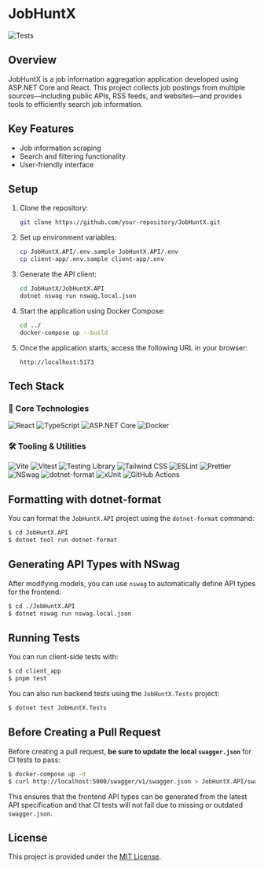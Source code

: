 # JobHuntX

![Tests](https://github.com/ryotaro-tanaka/JobHuntX/actions/workflows/ci.yml/badge.svg)


## Overview
JobHuntX is a job information aggregation application developed using ASP.NET Core and React. This project collects job postings from multiple sources—including public APIs, RSS feeds, and websites—and provides tools to efficiently search job information.

## Key Features
- Job information scraping
- Search and filtering functionality
- User-friendly interface

## Setup
1. Clone the repository:
    ```bash
    git clone https://github.com/your-repository/JobHuntX.git
    ```
1. Set up environment variables:
      ```bash
      cp JobHuntX.API/.env.sample JobHuntX.API/.env
      cp client-app/.env.sample client-app/.env
      ```
1. Generate the API client:
    ```bash
    cd JobHuntX/JobHuntX.API
    dotnet nswag run nswag.local.json
    ```
1. Start the application using Docker Compose:
    ```bash
    cd ../
    docker-compose up --build
    ```
1. Once the application starts, access the following URL in your browser:
    ```
    http://localhost:5173
    ```

## Tech Stack

### 🧱 Core Technologies

![React](https://img.shields.io/badge/React--blue?logo=react&logoColor=white)
![TypeScript](https://img.shields.io/badge/TypeScript--blue?logo=typescript&logoColor=white)
![ASP.NET Core](https://img.shields.io/badge/ASP.NET%20Core--blue?logo=dotnet&logoColor=white)
![Docker](https://img.shields.io/badge/Docker--blue?logo=docker&logoColor=white)

### 🛠️ Tooling & Utilities

![Vite](https://img.shields.io/badge/Vite--blue?logo=vite&logoColor=white)
![Vitest](https://img.shields.io/badge/Vitest--blue?logo=vitest&logoColor=white)
![Testing Library](https://img.shields.io/badge/Testing%20Library--blue?logo=testinglibrary&logoColor=white)
![Tailwind CSS](https://img.shields.io/badge/Tailwind%20CSS--blue?logo=tailwindcss&logoColor=white)
![ESLint](https://img.shields.io/badge/ESLint--blue?logo=eslint&logoColor=white)
![Prettier](https://img.shields.io/badge/Prettier--blue?logo=prettier&logoColor=white)
![NSwag](https://img.shields.io/badge/NSwag--blue?logo=openapiinitiative&logoColor=white)
![dotnet-format](https://img.shields.io/badge/dotnet%20format--blue?logo=dotnet&logoColor=white)
![xUnit](https://img.shields.io/badge/xUnit--blue?logo=.net&logoColor=white)
![GitHub Actions](https://img.shields.io/badge/GitHub%20Actions--blue?logo=githubactions&logoColor=white)


## Formatting with dotnet-format

You can format the `JobHuntX.API` project using the `dotnet-format` command:

```bash
$ cd JobHuntX.API
$ dotnet tool run dotnet-format
```

## Generating API Types with NSwag

After modifying models, you can use `nswag` to automatically define API types for the frontend:

```bash
$ cd ./JobHuntX.API
$ dotnet nswag run nswag.local.json
```

## Running Tests

You can run client-side tests with:

```bash
$ cd client_app
$ pnpm test
```

You can also run backend tests using the `JobHuntX.Tests` project:

```bash
$ dotnet test JobHuntX.Tests
```

## Before Creating a Pull Request

Before creating a pull request, **be sure to update the local `swagger.json`** for CI tests to pass:

```bash
$ docker-compose up -d
$ curl http://localhost:5000/swagger/v1/swagger.json > JobHuntX.API/swagger.json
```

This ensures that the frontend API types can be generated from the latest API specification and that CI tests will not fail due to missing or outdated `swagger.json`.

## License
This project is provided under the [MIT License](./LICENSE).
